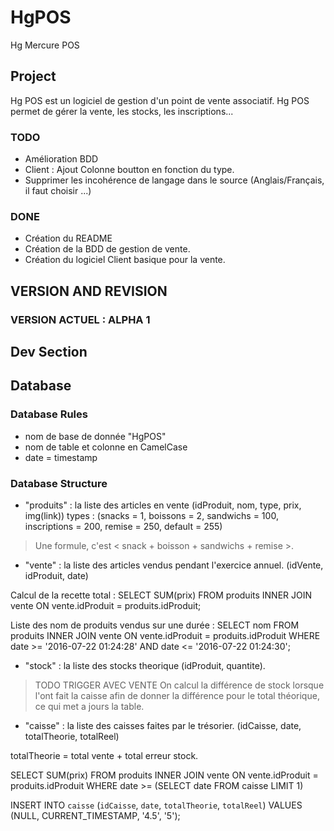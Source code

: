 # HgPOS
Hg Mercure POS

## Project
Hg POS est un logiciel de gestion d'un point de vente associatif.
Hg POS permet de gérer la vente, les stocks, les inscriptions...

###  TODO
- Amélioration BDD
- Client : Ajout Colonne boutton en fonction du type.
- Supprimer les incohérence de langage dans le source (Anglais/Français, il faut choisir ...)

### DONE
- Création du README
- Création de la BDD de gestion de vente.
- Création du logiciel Client basique pour la vente.






## VERSION AND REVISION
### VERSION ACTUEL : ALPHA 1





## Dev Section

## Database

### Database Rules
- nom de base de donnée "HgPOS"
- nom de table et colonne en CamelCase
- date = timestamp

### Database Structure
- "produits" : la liste des articles en vente (idProduit, nom, type, prix, img(link))
types : (snacks = 1, boissons = 2, sandwichs = 100, inscriptions = 200, remise = 250, default = 255)

> Une formule, c'est < snack + boisson + sandwichs + remise >.

- "vente" : la liste des articles vendus pendant l'exercice annuel. (idVente, idProduit, date)

Calcul de la recette total :
SELECT SUM(prix) FROM produits INNER JOIN vente ON vente.idProduit = produits.idProduit;

Liste des nom de produits vendus sur une durée :
SELECT nom FROM produits INNER JOIN vente ON vente.idProduit = produits.idProduit
WHERE 	date >= '2016-07-22 01:24:28'
AND 	date <= '2016-07-22 01:24:30';

- "stock" : la liste des stocks theorique (idProduit, quantite).
> TODO TRIGGER AVEC VENTE
On calcul la différence de stock lorsque l'ont fait la caisse afin de donner la différence pour le total théorique, ce qui met a jours la table.

- "caisse" : la liste des caisses faites par le trésorier. (idCaisse, date, totalTheorie, totalReel)

totalTheorie = total vente + total erreur stock.

SELECT SUM(prix) FROM produits INNER JOIN vente ON vente.idProduit = produits.idProduit
WHERE  date >= (SELECT date FROM caisse LIMIT 1)

INSERT INTO `caisse` (`idCaisse`, `date`, `totalTheorie`, `totalReel`) VALUES (NULL, CURRENT_TIMESTAMP, '4.5', '5');
